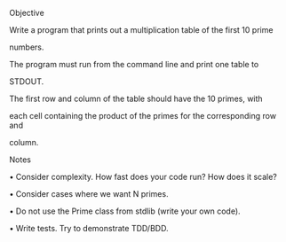 Objective

Write a program that prints out a multiplication table of the first 10 prime

numbers.

The program must run from the command line and print one table to

STDOUT.

The first row and column of the table should have the 10 primes, with

each cell containing the product of the primes for the corresponding row and

column.

Notes

• Consider complexity. How fast does your code run? How does it scale?

• Consider cases where we want N primes.

• Do not use the Prime class from stdlib (write your own code).

• Write tests. Try to demonstrate TDD/BDD.